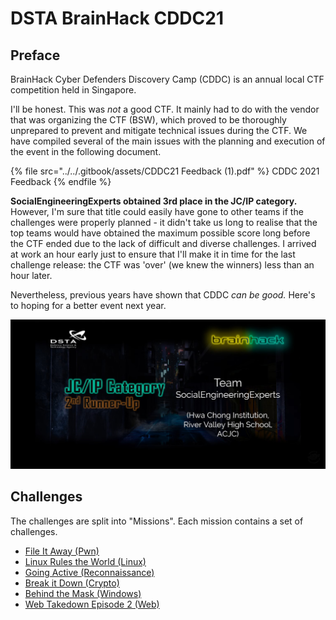 # DSTA BrainHack CDDC21

## Preface

BrainHack Cyber Defenders Discovery Camp (CDDC) is an annual local CTF competition held in Singapore.

I'll be honest. This was _not_ a good CTF. It mainly had to do with the vendor that was organizing the CTF (BSW), which proved to be thoroughly unprepared to prevent and mitigate technical issues during the CTF. We have compiled several of the main issues with the planning and execution of the event in the following document.

{% file src="../../.gitbook/assets/CDDC21 Feedback (1).pdf" %}
CDDC 2021 Feedback
{% endfile %}

**SocialEngineeringExperts obtained 3rd place in the JC/IP category.** However, I'm sure that title could easily have gone to other teams if the challenges were properly planned - it didn't take us long to realise that the top teams would have obtained the maximum possible score long before the CTF ended due to the lack of difficult and diverse challenges. I arrived at work an hour early just to ensure that I'll make it in time for the last challenge release: the CTF was 'over' (we knew the winners) less than an hour later.

Nevertheless, previous years have shown that CDDC _can be good._ Here's to hoping for a better event next year.

![](../../.gitbook/assets/Results.jpeg)

## Challenges

The challenges are split into "Missions". Each mission contains a set of challenges.&#x20;

* [File It Away (Pwn)](file-it-away-pwn.md)
* [Linux Rules the World (Linux) ](linux-rules-the-world-linux.md)
* [Going Active (Reconnaissance)](going-active-reconnaissance.md)
* [Break it Down (Crypto)](break-it-down-crypto.md)
* [Behind the Mask (Windows)](behind-the-mask-windows.md)
* [Web Takedown Episode 2 (Web)](web-takedown-episode-2-web.md)
